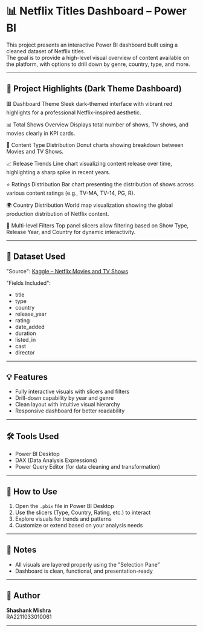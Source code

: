 # 📊 Netflix Titles Dashboard – Power BI

This project presents an interactive Power BI dashboard built using a cleaned dataset of Netflix titles.  
The goal is to provide a high-level visual overview of content available on the platform, with options to drill down by genre, country, type, and more.

---

## 🚀 Project Highlights (Dark Theme Dashboard)

🟥 Dashboard Theme
Sleek dark-themed interface with vibrant red highlights for a professional Netflix-inspired aesthetic.

📊 Total Shows Overview
Displays total number of shows, TV shows, and movies clearly in KPI cards.

🍩 Content Type Distribution
Donut charts showing breakdown between Movies and TV Shows.

📈 Release Trends
Line chart visualizing content release over time, highlighting a sharp spike in recent years.

⭐ Ratings Distribution
Bar chart presenting the distribution of shows across various content ratings (e.g., TV-MA, TV-14, PG, R).

🌍 Country Distribution
World map visualization showing the global production distribution of Netflix content.

🧩 Multi-level Filters
Top panel slicers allow filtering based on Show Type, Release Year, and Country for dynamic interactivity.



---

## 📂 Dataset Used

"Source": [Kaggle – Netflix Movies and TV Shows](https://www.kaggle.com/datasets/shivamb/netflix-shows)

"Fields Included":
- title  
- type  
- country  
- release_year  
- rating  
- date_added  
- duration  
- listed_in  
- cast  
- director  

---

## 💡 Features

- Fully interactive visuals with slicers and filters  
- Drill-down capability by year and genre  
- Clean layout with intuitive visual hierarchy  
- Responsive dashboard for better readability  

---

## 🛠 Tools Used

- Power BI Desktop  
- DAX (Data Analysis Expressions)  
- Power Query Editor (for data cleaning and transformation)  

---

## 📎 How to Use

1. Open the `.pbix` file in Power BI Desktop  
2. Use the slicers (Type, Country, Rating, etc.) to interact  
3. Explore visuals for trends and patterns  
4. Customize or extend based on your analysis needs  

---

## 📌 Notes

- All visuals are layered properly using the "Selection Pane"  
- Dashboard is clean, functional, and presentation-ready  

---

## 🙌 Author

**Shashank Mishra**  
RA2211033010061  


---
